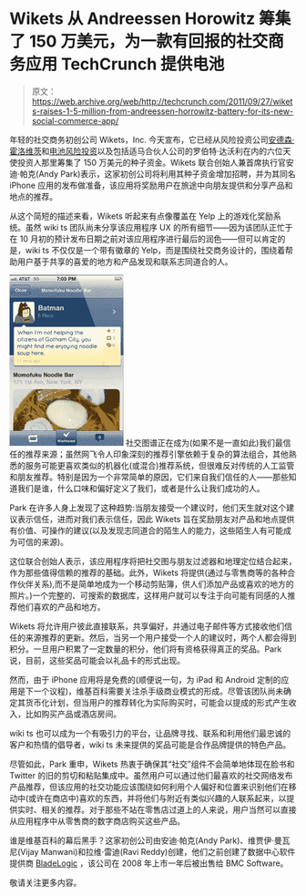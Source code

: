 # Wikets 从 Andreessen Horowitz 筹集了 150 万美元，为一款有回报的社交商务应用 TechCrunch 提供电池

> 原文：<https://web.archive.org/web/http://techcrunch.com/2011/09/27/wikets-raises-1-5-million-from-andreessen-horrowitz-battery-for-its-new-social-commerce-app/>

年轻的社交商务初创公司 Wikets，Inc. 今天宣布，它已经从风险投资公司[安德森·霍洛维茨](https://web.archive.org/web/20230203060114/http://www.crunchbase.com/financial-organization/andreessen-horowitz)和[电池风险投资](https://web.archive.org/web/20230203060114/http://www.crunchbase.com/financial-organization/battery-ventures)以及包括适马合伙人公司的罗伯特·达沃利在内的六位天使投资人那里筹集了 150 万美元的种子资金。Wikets 联合创始人兼首席执行官安迪·帕克(Andy Park)表示，这家初创公司将利用其种子资金增加招聘，并为其同名 iPhone 应用的发布做准备，该应用将奖励用户在旅途中向朋友提供和分享产品和地点的推荐。

从这个简短的描述来看，Wikets 听起来有点像覆盖在 Yelp 上的游戏化奖励系统。虽然 wiki ts 团队尚未分享该应用程序 UX 的所有细节——因为该团队正忙于在 10 月初的预计发布日期之前对该应用程序进行最后的润色——但可以肯定的是，wiki ts 不仅仅是一个带有徽章的 Yelp，而是围绕社交商务设计的，围绕着帮助用户基于共享的喜爱的地方和产品发现和联系志同道合的人。

[![](img/3ff723d97d5ab4bb04ab263fde340971.png "Screen shot 2011-09-27 at 12.45.53 AM")](https://web.archive.org/web/20230203060114/https://techcrunch.com/wp-content/uploads/2011/09/screen-shot-2011-09-27-at-12-45-53-am.png) 社交图谱正在成为(如果不是一直如此)我们最信任的推荐来源；虽然网飞令人印象深刻的推荐引擎依赖于复杂的算法组合，其他熟悉的服务可能更喜欢类似的机器化(或混合)推荐系统，但很难反对传统的人工监管和朋友推荐。特别是因为一个非常简单的原因，它们来自我们信任的人——那些知道我们是谁，什么口味和偏好定义了我们，或者是什么让我们成功的人。

Park 在许多人身上发现了这种趋势:当朋友接受一个建议时，他们天生就对这个建议表示信任，进而对我们表示信任，因此 Wikets 旨在奖励朋友对产品和地点提供有价值、可操作的建议(以及发现志同道合的陌生人的能力，这些陌生人有可能成为可信的来源)。

这位联合创始人表示，该应用程序将把社交图与朋友过滤器和地理定位结合起来，作为那些值得信赖的推荐的基础。此外，Wikets 将提供(通过与零售商等的各种合作伙伴关系),而不是简单地成为一个移动剪贴簿，供人们添加产品或喜欢的地方的照片。)一个完整的、可搜索的数据库，这样用户就可以专注于向可能有同感的人推荐他们喜欢的产品和地方。

Wikets 将允许用户彼此直接联系，共享偏好，并通过电子邮件等方式接收他们信任的来源推荐的更新。然后，当另一个用户接受一个人的建议时，两个人都会得到积分。一旦用户积累了一定数量的积分，他们将有资格获得真正的奖品。Park 说，目前，这些奖品可能会以礼品卡的形式出现。

然而，由于 iPhone 应用将是免费的(顺便说一句，为 iPad 和 Android 定制的应用是下一个议程)，维基百科需要关注杀手级商业模式的形成。尽管该团队尚未确定其货币化计划，但当用户的推荐转化为实际购买时，可能会以提成的形式产生收入，比如购买产品或酒店房间。

wiki ts 也可以成为一个有吸引力的平台，让品牌寻找、联系和利用他们最忠诚的客户和热情的倡导者，wiki ts 未来提供的奖品可能是合作品牌提供的特色产品。

尽管如此，Park 重申，Wikets 热衷于确保其“社交”组件不会简单地体现在脸书和 Twitter 的旧的剪切和粘贴集成中。虽然用户可以通过他们最喜欢的社交网络发布产品推荐，但该应用的社交功能应该围绕如何利用个人偏好和位置来识别他们在移动中(或许在商店中)喜欢的东西，并将他们与附近有类似兴趣的人联系起来，以提供实时、相关的推荐。对于那些不站在零售店过道上的人来说，用户当然可以直接从应用程序中从零售商的数字商店购买这些产品。

谁是维基百科的幕后黑手？这家初创公司由安迪·帕克(Andy Park)、维贾伊·曼瓦尼(Vijay Manwani)和拉维·雷迪(Ravi Reddy)创建，他们之前创建了数据中心软件提供商 [BladeLogic](https://web.archive.org/web/20230203060114/http://www.bmc.com/products/product-listing/bladelogic-server-automation-suite-virtualization-management-software.html?cmp=redirect_bladelogic) ，该公司在 2008 年上市一年后被出售给 BMC Software。

敬请关注更多内容。